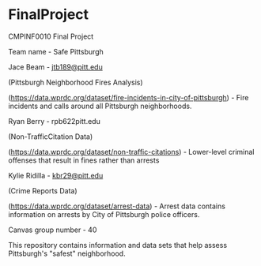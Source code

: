 # FinalProject
CMPINF0010 Final Project

Team name - Safe Pittsburgh



Jace Beam - jtb189@pitt.edu

(Pittsburgh Neighborhood Fires Analysis)

(https://data.wprdc.org/dataset/fire-incidents-in-city-of-pittsburgh) - Fire incidents and calls around all Pittsburgh neighborhoods.




Ryan Berry - rpb622pitt.edu

(Non-TrafficCitation Data)

(https://data.wprdc.org/dataset/non-traffic-citations) - Lower-level criminal offenses that result in fines rather than arrests




Kylie Ridilla - kbr29@pitt.edu

(Crime Reports Data)

(https://data.wprdc.org/dataset/arrest-data) - Arrest data contains information on arrests by City of Pittsburgh police officers.




Canvas group number - 40



This repository contains information and data sets that help assess Pittsburgh's "safest" neighborhood.
